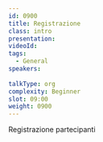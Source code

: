 ```yaml
---
id: 0900
title: Registrazione
class: intro
presentation:
videoId:
tags:
  - General
speakers:
  
talkType: org
complexity: Beginner
slot: 09:00
weight: 0900
---
```


Registrazione partecipanti
